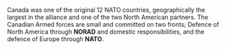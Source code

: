 Canada was one of the original 12 NATO countries, geographically the
largest in the alliance and one of the two North American partners. The
Canadian Armed forces are small and committed on two fronts; Defence of
North America through **NORAD** and domestic responsibilities, and the
defence of Europe through **NATO**.
